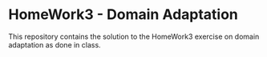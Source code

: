 # HomeWork3 - Domain Adaptation 

This repository contains the solution to the HomeWork3 exercise on domain adaptation as done in
class. 

